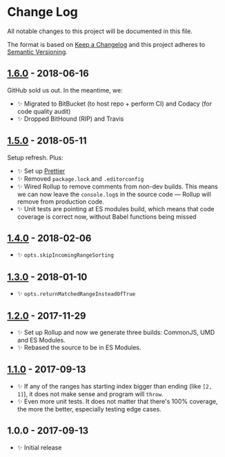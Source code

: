 # Change Log

All notable changes to this project will be documented in this file.

The format is based on [Keep a Changelog](http://keepachangelog.com/)
and this project adheres to [Semantic Versioning](http://semver.org/).

## [1.6.0] - 2018-06-16

GitHub sold us out. In the meantime, we:

- ✨ Migrated to BitBucket (to host repo + perform CI) and Codacy (for code quality audit)
- ✨ Dropped BitHound (RIP) and Travis

## [1.5.0] - 2018-05-11

Setup refresh. Plus:

- ✨ Set up [Prettier](https://prettier.io)
- ✨ Removed `package.lock` and `.editorconfig`
- ✨ Wired Rollup to remove comments from non-dev builds. This means we can now leave the `console.log`s in the source code — Rollup will remove from production code.
- ✨ Unit tests are pointing at ES modules build, which means that code coverage is correct now, without Babel functions being missed

## [1.4.0] - 2018-02-06

- ✨ `opts.skipIncomingRangeSorting`

## [1.3.0] - 2018-01-10

- ✨ `opts.returnMatchedRangeInsteadOfTrue`

## [1.2.0] - 2017-11-29

- ✨ Set up Rollup and now we generate three builds: CommonJS, UMD and ES Modules.
- ✨ Rebased the source to be in ES Modules.

## [1.1.0] - 2017-09-13

- ✨ If any of the ranges has starting index bigger than ending (like `[2, 1]`), it does not make sense and program will `throw`.
- ✨ Even more unit tests. It does not matter that there's 100% coverage, the more the better, especially testing edge cases.

## 1.0.0 - 2017-09-13

- ✨ Initial release

[1.1.0]: https://bitbucket.org/codsen/ranges-is-index-within/branches/compare/v1.1.0%0Dv1.0.1#diff
[1.2.0]: https://bitbucket.org/codsen/ranges-is-index-within/branches/compare/v1.2.0%0Dv1.1.0#diff
[1.3.0]: https://bitbucket.org/codsen/ranges-is-index-within/branches/compare/v1.3.0%0Dv1.2.2#diff
[1.4.0]: https://bitbucket.org/codsen/ranges-is-index-within/branches/compare/v1.4.0%0Dv1.3.1#diff
[1.5.0]: https://bitbucket.org/codsen/ranges-is-index-within/branches/compare/v1.5.0%0Dv1.4.1#diff
[1.6.0]: https://bitbucket.org/codsen/ranges-is-index-within/branches/compare/v1.6.0%0Dv1.5.2#diff
